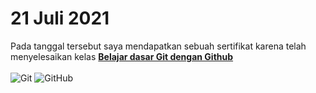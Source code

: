 # 21 Juli 2021

Pada tanggal tersebut saya mendapatkan sebuah sertifikat karena telah menyelesaikan kelas **[Belajar dasar Git dengan Github](https://www.dicoding.com/academies/317)**<br><br>
![Git](https://img.shields.io/badge/-Git-black?style=flat-square&logo=git)
![GitHub](https://img.shields.io/badge/-GitHub-181717?style=flat-square&logo=github)
